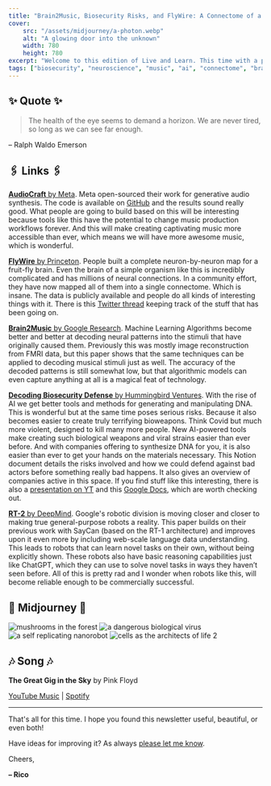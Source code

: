 ```yaml
---
title: "Brain2Music, Biosecurity Risks, and FlyWire: A Connectome of a Fruit Fly Brain"
cover:
    src: "/assets/midjourney/a-photon.webp"
    alt: "A glowing door into the unknown"
    width: 780
    height: 780
excerpt: "Welcome to this edition of Live and Learn. This time with a paper decoding neural stimuli into music, some resources that dive into the risks that AI and other recent advances will bring to the world of biosecurity, a complete connectome of a fruit fly brain, and more. As always, I hope you enjoy this edition of Live and Learn."
tags: ["biosecurity", "neuroscience", "music", "ai", "connectome", "brain", "brain2music", "papers", "research", "newsletter"]
---
```


## ✨ Quote ✨

> The health of the eye seems to demand a horizon. We are never tired, so long as we can see far enough.

– Ralph Waldo Emerson 

## 🖇️ Links 🖇️

[**AudioCraft** by Meta](https://ai.meta.com/blog/audiocraft-musicgen-audiogen-encodec-generative-ai-audio/). Meta open-sourced their work for generative audio synthesis. The code is available on [GitHub](https://github.com/facebookresearch/audiocraft) and the results sound really good. What people are going to build based on this will be interesting because tools like this have the potential to change music production workflows forever. And this will make creating captivating music more accessible than ever, which means we will have more awesome music, which is wonderful. 

[**FlyWire** by Princeton](https://www.youtube.com/watch?v=nRNcRZGC_TE). People built a complete neuron-by-neuron map for a fruit-fly brain. Even the brain of a simple organism like this is incredibly complicated and has millions of neural connections. In a community effort, they have now mapped all of them into a single connectome. Which is insane. The data is publicly available and people do all kinds of interesting things with it. There is this [Twitter thread](https://twitter.com/sdorkenw/status/1674859033076072448) keeping track of the stuff that has been going on. 

[**Brain2Music** by Google Research](https://google-research.github.io/seanet/brain2music/). Machine Learning Algorithms become better and better at decoding neural patterns into the stimuli that have originally caused them. Previously this was mostly image reconstruction from FMRI data, but this paper shows that the same techniques can be applied to decoding musical stimuli just as well. The accuracy of the decoded patterns is still somewhat low, but that algorithmic models can even capture anything at all is a magical feat of technology.

[**Decoding Biosecurity Defense** by Hummingbird Ventures](https://hummingbirdventures.notion.site/hummingbirdventures/Decoding-Biosecurity-Biodefense-33c0a42d440345b9be9eda18c3814060). With the rise of AI we get better tools and methods for generating and manipulating DNA. This is wonderful but at the same time poses serious risks. Because it also becomes easier to create truly terrifying bioweapons. Think Covid but much more violent, designed to kill many more people. New AI-powered tools make creating such biological weapons and viral strains easier than ever before. And with companies offering to synthesize DNA for you, it is also easier than ever to get your hands on the materials necessary. This Notion document details the risks involved and how we could defend against bad actors before something really bad happens. It also gives an overview of companies active in this space. If you find stuff like this interesting, there is also a [presentation on YT](https://www.youtube.com/watch?v=Y5Xv-rmmsmY) and this [Google Docs](https://docs.google.com/document/d/1joiUQepouUFpIJtvaJ-yUr_oadJr0FuRrX9apvWLOLw/edit), which are worth checking out. 

[**RT-2** by DeepMind](https://www.deepmind.com/blog/rt-2-new-model-translates-vision-and-language-into-action). Google's robotic division is moving closer and closer to making true general-purpose robots a reality. This paper builds on their previous work with SayCan (based on the RT-1 architecture) and improves upon it even more by including web-scale language data understanding. This leads to robots that can learn novel tasks on their own, without being explicitly shown. These robots also have basic reasoning capabilities just like ChatGPT, which they can use to solve novel tasks in ways they haven’t seen before. All of this is pretty rad and I wonder when robots like this, will become reliable enough to be commercially successful.

## 🌌 Midjourney 🌌

![mushrooms in the forest](/assets/midjourney/mushrooms-in-a-forest-in-the-morning.webp)
![a dangerous biological virus](/assets/midjourney/a-dangerous-biological-virus.webp)
![a self replicating nanorobot](/assets/midjourney/a-self-replicating-nanorobot.webp)
![cells as the architects of life 2](/assets/midjourney/cells-as-the-architects-of-life-2.webp)

## 🎶 Song 🎶

**The Great Gig in the Sky** by Pink Floyd 

[YouTube Music](https://music.youtube.com/watch?v=mPGv8L3a_sY) | [Spotify](https://open.spotify.com/track/2TjdnqlpwOjhijHCwHCP2d)

---

That's all for this time. I hope you found this newsletter useful, beautiful, or even both!

Have ideas for improving it? As always [please let me know](https://airtable.com/shro1VeyG4lkNXkx2). 

Cheers,

**– Rico**
